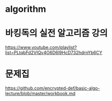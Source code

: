 # algorithm

# 바킹독의 실전 알고리즘 강의
https://www.youtube.com/playlist?list=PLtqbFd2VIQv4O6D6l9HcD732hdrnYb6CY

# 문제집
https://github.com/encrypted-def/basic-algo-lecture/blob/master/workbook.md

